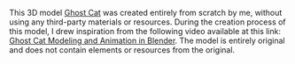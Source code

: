This 3D model [Ghost Cat](./scene.gltf) was created entirely from scratch by me, without using any third-party materials or resources. During the creation process of this model, I drew inspiration from the following video available at this link: [Ghost Cat Modeling and Animation in Blender](https://www.youtube.com/watch?v=7yGKmExcpgw&list=LL&index=13&t=10s&ab_channel=Kwituki). The model is entirely original and does not contain elements or resources from the original.
